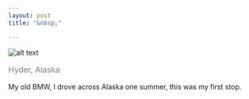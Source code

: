 ```yaml
---
layout: post
title: "&nbsp;"

---
```

![alt text](https://jonkalev.s3.us-west-2.amazonaws.com/20230209_Alaska_BMW.jpg)
<p style="color: grey; font-size: 16px;">Hyder, Alaska</p>
My old BMW, I drove across Alaska one summer, this was my first stop.